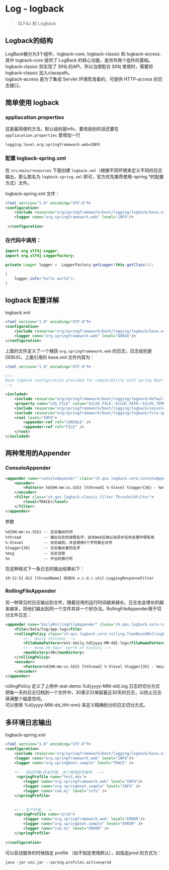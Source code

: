 # Log - logback

> SLF4J 和 Logback

## Logback的结构

LogBack被分为3个组件，logback-core, logback-classic 和 logback-access.  
其中 logback-core 提供了 LogBack 的核心功能，是另外两个组件的基础。  
logback-classic 则实现了 Slf4j 的API，所以当想配合 Slf4j 使用时，需要将 logback-classic 加入classpath。  
logback-access 是为了集成 Servlet 环境而准备的，可提供 HTTP-access 的日志接口。


## 简单使用 logback

### appliacation.properties
这是最简便的方法，默认级别是info，要改级别的话还要在 `appliacation.properties` 里增加一行 

    logging.level.org.springframework.web=INFO

### 配置 logback-spring.xml

在 `src/main/resources` 下面创建 `logback.xml`（根据不同环境来定义不同的日志输出，那么取名为 `logback-spring.xml` 即可，官方优先推荐使用-spring.*的配置方式）文件。

logback-spring.xml 文件：
``` xml
<?xml version="1.0" encoding="UTF-8"?>
<configuration>
    <include resource="org/springframework/boot/logging/logback/base.xml" />
    <logger name="org.springframework.web" level="INFO"/>
 
 </configuration>
```

### 在代码中调用：
``` java
import org.slf4j.Logger;
import org.slf4j.LoggerFactory;

private Logger logger =  LoggerFactory.getLogger(this.getClass());

{
    logger.info("hello world");
}
```


## logback 配置详解

logback.xml
``` xml
<?xml version="1.0" encoding="UTF-8"?>
<configuration>
    <include resource="org/springframework/boot/logging/logback/base.xml"/>
    <logger name="org.springframework.web" level="DEBUG"/>
</configuration>
```

上面的文件定义了一个捕获 `org.springframework.web` 的日志，日志级别是 DEBUG，上面引用的 base.xml 文件内容为：
``` xml
<?xml version="1.0" encoding="UTF-8"?>

<!--
Base logback configuration provided for compatibility with Spring Boot 1.1
-->

<included>
    <include resource="org/springframework/boot/logging/logback/defaults.xml" />
    <property name="LOG_FILE" value="${LOG_FILE:-${LOG_PATH:-${LOG_TEMP:-${java.io.tmpdir:-/tmp}}/}spring.log}"/>
    <include resource="org/springframework/boot/logging/logback/console-appender.xml" />
    <include resource="org/springframework/boot/logging/logback/file-appender.xml" />
    <root level="INFO">
        <appender-ref ref="CONSOLE" />
        <appender-ref ref="FILE" />
    </root>
</included>
```

## 两种常用的Appender

### ConsoleAppender
``` xml
<appender name="consoleAppender" class="ch.qos.logback.core.ConsoleAppender">
    <encoder>
        <Pattern>.%d{HH:mm:ss.SSS} [%thread] %-5level %logger{36} - %msg %n</Pattern>
    </encoder>
    <filter class="ch.qos.logback.classic.filter.ThresholdFilter">
        <level>TRACE</level>
    </filter>
</appender> 
```
参数
```
%d{HH:mm:ss.SSS} -- 日志输出时间  
%thread          -- 输出日志的进程名字，这在Web应用以及异步任务处理中很有用  
%-5level         -- 日志级别，并且使用5个字符靠左对齐  
%logger{36}      -- 日志输出者的名字  
%msg             -- 日志消息  
%n               -- 平台的换行符  
```
在这种格式下一条日志的输出结果如下：

    10:12:51.012 [threadName] DEBUG o.c.d.r.util.LoggingResponseFilter

### RollingFileAppender

另一种常见的日志输出到文件，随着应用的运行时间越来越长，日志也会增长的越来越多，将他们输出到同一个文件并非一个好办法。RollingFileAppender用于切分文件日志：
``` xml
<appender name="dailyRollingFileAppender" class="ch.qos.logback.core.rolling.RollingFileAppender">
    <File>/data/log/app.log</File>
    <rollingPolicy class="ch.qos.logback.core.rolling.TimeBasedRollingPolicy">
        <!-- daily rollover -->
        <FileNamePattern>rest-daily.%d{yyyy-MM-dd}.log</FileNamePattern>
        <!-- keep 30 days' worth of history -->
        <maxHistory>30</maxHistory>         
    </rollingPolicy>
    <encoder>
        <Pattern>%d{HH:mm:ss.SSS} [%thread] %-5level %logger{35} - %msg %n</Pattern>
    </encoder>
</appender>
```
rollingPolicy 定义了上例中 rest-demo.%d{yyyy-MM-dd}.log 日志的切分方式  
把每一天的日志归档到一个文件中，30表示只保留最近30天的日志，以防止日志填满整个磁盘空间。  
可以使用 %d{yyyy-MM-dd_HH-mm} 来定义精确到分的日志切分方式。


## 多环境日志输出

logback-spring.xml 
``` xml
<?xml version="1.0" encoding="UTF-8"?>
<configuration>
    <include resource="org/springframework/boot/logging/logback/base.xml" />
    <logger name="org.springframework.web" level="INFO"/>
    <logger name="org.springboot.sample" level="TRACE" />
   
    <!-- 测试环境+开发环境. 多个使用逗号隔开. -->
     <springProfile name="test,dev">
        <logger name="org.springframework.web" level="INFO"/>
        <logger name="org.springboot.sample" level="INFO" />
        <logger name="com.mj" level="info" />
    </springProfile>
 
   
    <!-- 生产环境. -->
    <springProfile name="prod">
        <logger name="org.springframework.web" level="ERROR"/>
        <logger name="org.springboot.sample" level="ERROR" />
        <logger name="com.mj" level="ERROR" />
    </springProfile>
   
</configuration>
```

可以启动服务的时候指定 profile （如不指定使用默认），如指定prod 的方式为：  

    java -jar xxx.jar --spring.profiles.active=prod
